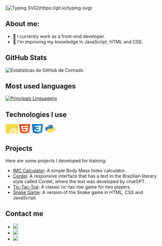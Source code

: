 [![Typing SVG](https://readme-typing-svg.demolab.com?font=Fira+Code&duration=6000&pause=1000&color=30F72E&center=true&vCenter=true&width=500&lines=console.log(%22hello+world%2C+i'm+Conrado!%22))](https://git.io/typing-svg)
## About me:
- 🔭 I currently work as a front-end developer.
- 🌱 I'm improving my knowledge in JavaScript, HTML and CSS.

## GitHub Stats
![Estatísticas do GitHub de Conrado](https://github-readme-stats.vercel.app/api?username=conradogui&show_icons=true&theme=dracula)

## Most used languages
[![Principais Linguagens](https://github-readme-stats.vercel.app/api/top-langs/?username=conradogui&layout=compact&theme=dracula)](https://github.com/conradogui/github-readme-stats)

## Technologies I use
<img align="left" alt="JavaScript" height="30" width="40" src="https://raw.githubusercontent.com/devicons/devicon/master/icons/javascript/javascript-plain.svg">
<img align="left" alt="HTML" height="30" width="40" src="https://raw.githubusercontent.com/devicons/devicon/master/icons/html5/html5-original.svg">
<img align="left" alt="CSS" height="30" width="40" src="https://raw.githubusercontent.com/devicons/devicon/master/icons/css3/css3-original.svg">
<img align="left" alt="CSS" height="30" width="40" src="https://raw.githubusercontent.com/devicons/devicon/master/icons/python/python-original.svg">

<br><br>

## Projects
Here are some projects I developed for training:

- [IMC Calculator](https://conradogui.github.io/hello/treinandopt1/index.html): A simple Body Mass Index calculator.
- [Cordel](https://conradogui.github.io/own-projects/pro2/): A responsive interface that has a text in the Brazilian literary style called Cordel, where the text was developed by chatGPT.
- [Tic-Tac-Toe](https://conradogui.github.io/own-projects/pro3/): A classic tic-tac-toe game for two players.
- [Snake Game](https://conradogui.github.io/own-projects/pro7/): A version of the Snake game in HTML, CSS and JavaScript.

## Contact me
- <a href="https://www.linkedin.com/in/guilherme-conrado-2784a7264/" target="_blank"><img src="https://img.shields.io/badge/-LinkedIn-%230077B5?style=for-the-badge&logo=linkedin&logoColor=white"></a>  
- <a href="https://www.instagram.com/guiconrss_" target="_blank"><img src="https://img.shields.io/badge/-Instagram-%23E4405F?style=for-the-badge&logo=instagram&logoColor=white" target="_blank"></a>
- <a href = "mailto:gui14fbce@gmail.com"><img src="https://img.shields.io/badge/-Gmail-%23333?style=for-the-badge&logo=gmail&logoColor=white" target="_blank"></a>


  
